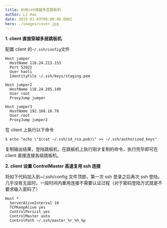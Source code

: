 ```yaml
---
title: 利用ssh穿越多层跳板机
author: Li Hao
date: 2019-01-03T00:00:00.000Z
hero: ./images/cover.jpg
---
```


**1. client 直接穿越多层跳板机**

配置 client 的`~/.ssh/config`文件

```text
Host jumper
  HostName 118.24.213.153
  Port 52022
  User haoli
  IdentityFile ~/.ssh/keys/staging.pem

Host jumper2
  HostName 118.24.205.100
  User root
  ProxyJump jumper

Host jumper3
  HostName 192.168.16.78
  User root
  ProxyJump jumper2
```

在 client 上执行以下命令

```shell
$ echo "echo \"$(cat ~/.ssh/id_rsa.pub)\" >> ~/.ssh/authorized_keys"
```

复制输出结果，登陆跳板机，在跳板机上执行刚才复制的命令，执行完毕即可在 client 直接连接各级跳板机。

**2. client 设置 ControlMaster 高速复用 ssh 连接**

将如下代码加入到~/.ssh/config 文件顶部，第一次 ssh 登录之后再次 ssh 登陆，几乎没有无延时。一段时间内重用连接不需要认证过程（对于密码登陆方式就是不要求输入密码了）

```text
Host *
  ServerAliveInterval 10
  TCPKeepAlive yes
  ControlPersist yes
  ControlMaster auto
  ControlPath ~/.ssh/master_%r_%h_%p
```
